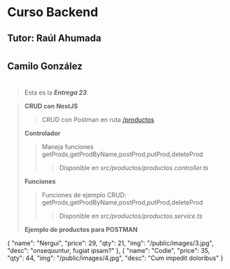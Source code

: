 # **Curso Backend**
## Tutor: Raúl Ahumada
#
## Camilo González
#

>Esta es la ***Entrega 23***.

>**CRUD con NestJS**
>>CRUD con Postman en ruta [/productos](http://localhost:3000/productos/)
>
>**Controlador**
>>Maneja funciones getProds,getProdByName,postProd,putProd,deleteProd
>>>Disponible en *src/productos/productos.controller.ts*
>
>**Funciones**
>>Funciones de ejemplo CRUD: getProds,getProdByName,postProd,putProd,deleteProd
>>>Disponible en *src/productos/productos.service.ts*
>
>**Ejemplo de productos para POSTMAN**

{
    "name": "Nergui",
    "price": 29,
    "qty": 21,
    "img": "/public/images/3.jpg",
    "desc": "onsequuntur, fugiat ipsam?"
},
{
    "name": "Codie",
    "price": 35,
    "qty": 44,
    "img": "/public/images/4.jpg",
    "desc": "Cum impedit doloribus"
}